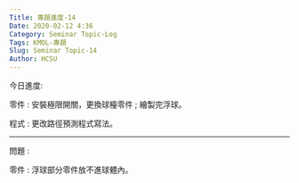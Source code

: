 ```yaml
---
Title: 專題進度-14
Date: 2020-02-12 4:36
Category: Seminar Topic-Log
Tags: KMOL-專題
Slug: Seminar Topic-14
Author: HCSU
---
```


今日進度:

零件 : 安裝極限開關，更換球檯零件 ; 繪製完浮球。

程式 : 更改路徑預測程式寫法。

---

問題 : 

零件 : 浮球部分零件放不進球體內。

